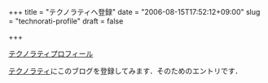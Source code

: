 +++
title = "テクノラティへ登録"
date = "2006-08-15T17:52:12+09:00"
slug = "technorati-profile"
draft = false

+++

<p><a href="http://www.technorati.com/claim/h9uevey5xm" rel="me"></a><a href="http://www.technorati.jp/profile/juneblight">テクノラティプロフィール</a></p>
<p><a href="http://www.technorati.jp/">テクノラティ</a>にこのブログを登録してみます．そのためのエントリです．</p>
<p><meta name="microid" content="3db7d2d6a9812d8556e26d0a57b0279bdd3f0acb" /></p>
